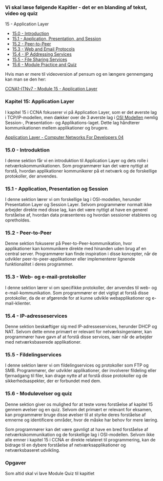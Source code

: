 ### Vi skal læse følgende Kapitler - det er en blanding af tekst, video og quiz

15 - Application Layer

- [15.0 - Introduction](https://contenthub.netacad.com/itn-dl/14.0.1?lng=en#15.0)
- [15.1 - Application, Presentation, and Session](https://contenthub.netacad.com/itn-dl/14.0.1?lng=en#15.1)
- [15.2 - Peer-to-Peer](https://contenthub.netacad.com/itn-dl/14.0.1?lng=en#15.2)
- [15.3 - Web and Email Protocols](https://contenthub.netacad.com/itn-dl/14.0.1?lng=en#15.3)
- [15.4 - IP Addressing Services](https://contenthub.netacad.com/itn-dl/14.0.1?lng=en#15.4)
- [15.5 - File Sharing Services](https://contenthub.netacad.com/itn-dl/14.0.1?lng=en#15.5)
- [15.6 - Module Practice and Quiz](https://contenthub.netacad.com/itn-dl/14.0.1?lng=en#15.6)

Hvis man er mere til videoversion af pensum og en længere gennemgang kan man se den her:

[CCNA1-ITNv7 - Module 15 - Application Layer](https://www.youtube.com/watch?v=_yYCHd4ve40&list=PL1U-z6tCj5WAakxzJFWN0y3jvOfklHq7J&index=15&pp=iAQB)

### Kapitel 15: Application Layer

I kapitel 15 i CCNA fokuserer vi på Application Layer, som er det øverste lag i TCP/IP-modellen, men dækker over de 3 øverste lag i [OSI Modellen](https://www.notion.so/OSI-Modellen-ab6ba67498ed419289453c26a6ef7b83?pvs=21) nemlig Session-, Præsentation- og Applikations-laget. Dette lag håndterer kommunikationen mellem applikationer og brugere.

[Application Layer - Computer Networks For Developers 04](https://www.youtube.com/watch?v=idUiwT3WzCM)

### 15.0 - Introduktion

I denne sektion får vi en introduktion til Application Layer og dets rolle i netværkskommunikationen. Som programmører kan det være nyttigt at forstå, hvordan applikationer kommunikerer på et netværk og de forskellige protokoller, der anvendes.

### 15.1 - Application, Presentation og Session

I denne sektion lærer vi om forskellige lag i OSI-modellen, herunder Presentation Layer og Session Layer. Selvom programmører normalt ikke arbejder direkte med disse lag, kan det være nyttigt at have en generel forståelse af, hvordan data præsenteres og hvordan sessioner etableres og opretholdes.

### 15.2 - Peer-to-Peer

Denne sektion fokuserer på Peer-to-Peer-kommunikation, hvor applikationer kan kommunikere direkte med hinanden uden brug af en central server. Programmører kan finde inspiration i disse koncepter, når de udvikler peer-to-peer-applikationer eller implementerer lignende funktionalitet i deres programmer.

### 15.3 - Web- og e-mail-protokoller

I denne sektion lærer vi om specifikke protokoller, der anvendes til web- og e-mail-kommunikation. Som programmører er det vigtigt at forstå disse protokoller, da de er afgørende for at kunne udvikle webapplikationer og e-mail-klienter.

### 15.4 - IP-adresseservices

Denne sektion beskæftiger sig med IP-adresseservices, herunder DHCP og NAT. Selvom dette emne primært er relevant for netværksingeniører, kan programmører have gavn af at forstå disse services, især når de arbejder med netværksbaserede applikationer.

### 15.5 - Fildelingservices

I denne sektion lærer vi om fildelingservices og protokoller som FTP og SMB. Programmører, der udvikler applikationer, der involverer fildeling eller fjernadgang til filer, kan drage nytte af at forstå disse protokoller og de sikkerhedsaspekter, der er forbundet med dem.

### 15.6 - Moduløvelser og quiz

Denne sektion giver os mulighed for at teste vores forståelse af kapitel 15 gennem øvelser og en quiz. Selvom det primært er relevant for eksamen, kan programmører bruge disse øvelser til at styrke deres forståelse af emnerne og identificere områder, hvor de måske har behov for mere læring.

Som programmører kan det være gavnligt at have en bred forståelse af netværkskommunikation og de forskellige lag i OSI-modellen. Selvom ikke alle emner i kapitel 15 i CCNA er direkte relateret til programmering, kan de bidrage til en dybere forståelse af netværksapplikationer og netværksbaseret udvikling.

### Opgaver

Som altid skal vi lave Module Quiz til kapitlet